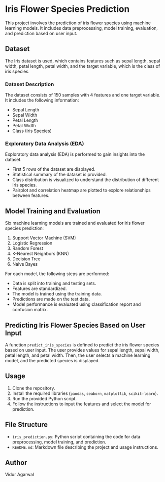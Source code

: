 # Iris Flower Species Prediction

This project involves the prediction of iris flower species using machine learning models. It includes data preprocessing, model training, evaluation, and prediction based on user input.

## Dataset

The Iris dataset is used, which contains features such as sepal length, sepal width, petal length, petal width, and the target variable, which is the class of iris species.

### Dataset Description

The dataset consists of 150 samples with 4 features and one target variable. It includes the following information:

- Sepal Length
- Sepal Width
- Petal Length
- Petal Width
- Class (Iris Species)

### Exploratory Data Analysis (EDA)

Exploratory data analysis (EDA) is performed to gain insights into the dataset.

- First 5 rows of the dataset are displayed.
- Statistical summary of the dataset is provided.
- Class distribution is visualized to understand the distribution of different iris species.
- Pairplot and correlation heatmap are plotted to explore relationships between features.

## Model Training and Evaluation

Six machine learning models are trained and evaluated for iris flower species prediction:

1. Support Vector Machine (SVM)
2. Logistic Regression
3. Random Forest
4. K-Nearest Neighbors (KNN)
5. Decision Tree
6. Naive Bayes

For each model, the following steps are performed:

- Data is split into training and testing sets.
- Features are standardized.
- The model is trained using the training data.
- Predictions are made on the test data.
- Model performance is evaluated using classification report and confusion matrix.

## Predicting Iris Flower Species Based on User Input

A function `predict_iris_species` is defined to predict the iris flower species based on user input. The user provides values for sepal length, sepal width, petal length, and petal width. Then, the user selects a machine learning model, and the predicted species is displayed.

## Usage

1. Clone the repository.
2. Install the required libraries (`pandas`, `seaborn`, `matplotlib`, `scikit-learn`).
3. Run the provided Python script.
4. Follow the instructions to input the features and select the model for prediction.

## File Structure

- `iris_prediction.py`: Python script containing the code for data preprocessing, model training, and prediction.
- `README.md`: Markdown file describing the project and usage instructions.

## Author

Vidur Agarwal
